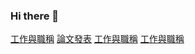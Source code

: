 ### Hi there 👋


<a href="https://sfsu.chu.edu.tw/p/403-1083-35.php?Lang=zh-tw">工作與職稱</a>
<a href="https://scholar.google.com.tw/citations?hl=zh-TW&user=Dk-7FvoAAAAJ&view_op=list_works&sortby=pubdate">論文發表</a>
<a href="https://sfsu.chu.edu.tw/p/403-1083-35.php?Lang=zh-tw">工作與職稱</a>
<a href="[https://sfsu.chu.edu.tw/p/403-1083-35.php?Lang=zh-tw](https://chat.openai.com/)">工作與職稱</a>

<!--
**yckoincgu/yckoincgu** is a ✨ _special_ ✨ repository because its `README.md` (this file) appears on your GitHub profile.

Here are some ideas to get you started:

- 🔭 I’m currently working on ...
- 🌱 I’m currently learning ...
- 👯 I’m looking to collaborate on ...
- 🤔 I’m looking for help with ...
- 💬 Ask me about ...
- 📫 How to reach me: ...
- 😄 Pronouns: ...
- ⚡ Fun fact: ...
-->
